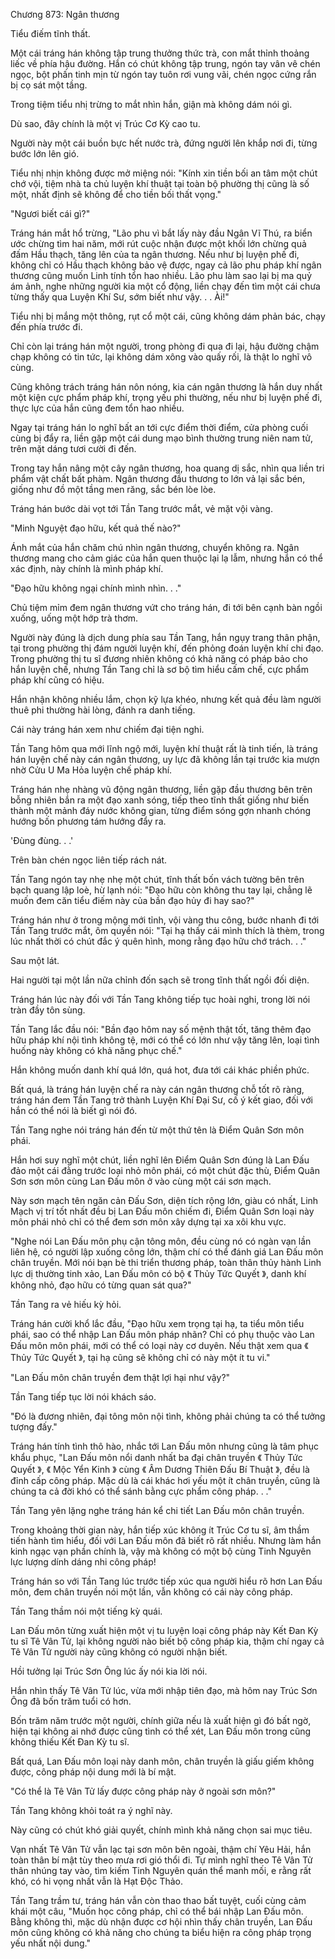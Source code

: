 




Chương 873: Ngân thương


Tiểu điếm tĩnh thất.

Một cái tráng hán không tập trung thưởng thức trà, con mắt thỉnh thoảng liếc về phía hậu đường. Hắn có chút không tập trung, ngón tay vân vê chén ngọc, bột phấn tinh mịn từ ngón tay tuôn rơi vung vãi, chén ngọc cứng rắn bị cọ sát một tầng.

Trong tiệm tiểu nhị trừng to mắt nhìn hắn, giận mà không dám nói gì.

Dù sao, đây chính là một vị Trúc Cơ Kỳ cao tu.

Người này một cái buồn bực hết nước trà, đứng người lên khắp nơi đi, từng bước lớn lên gió.

Tiểu nhị nhịn không được mở miệng nói: "Kính xin tiền bối an tâm một chút chớ vội, tiệm nhà ta chủ luyện khí thuật tại toàn bộ phường thị cũng là số một, nhất định sẽ không để cho tiền bối thất vọng."

"Ngươi biết cái gì?"

Tráng hán mắt hổ trừng, "Lão phu vì bắt lấy này đầu Ngân Vĩ Thú, ra biển ước chừng tìm hai năm, mới rút cuộc nhận được một khối lớn chừng quả đấm Hầu thạch, tăng lên của ta ngân thương. Nếu như bị luyện phế đi, không chỉ có Hầu thạch không bảo vệ được, ngay cả lão phu pháp khí ngân thương cũng muốn Linh tính tổn hao nhiều. Lão phu làm sao lại bị ma quỷ ám ảnh, nghe những người kia một cổ động, liền chạy đến tìm một cái chưa từng thấy qua Luyện Khí Sư, sớm biết như vậy. . . Ài!"

Tiểu nhị bị mắng một thông, rụt cổ một cái, cũng không dám phản bác, chạy đến phía trước đi.

Chỉ còn lại tráng hán một người, trong phòng đi qua đi lại, hậu đường chậm chạp không có tin tức, lại không dám xông vào quấy rối, là thật lo nghĩ vô cùng.

Cũng không trách tráng hán nôn nóng, kia cán ngân thương là hắn duy nhất một kiện cực phẩm pháp khí, trọng yếu phi thường, nếu như bị luyện phế đi, thực lực của hắn cũng đem tổn hao nhiều.

Ngay tại tráng hán lo nghĩ bất an tới cực điểm thời điểm, cửa phòng cuối cùng bị đẩy ra, liền gặp một cái dung mạo bình thường trung niên nam tử, trên mặt dáng tươi cười đi đến.

Trong tay hắn nâng một cây ngân thương, hoa quang dị sắc, nhìn qua liền tri phẩm vật chất bất phàm. Ngân thương đầu thương to lớn vả lại sắc bén, giống như đồ một tầng men răng, sắc bén lòe lòe.

Tráng hán bước dài vọt tới Tần Tang trước mắt, vẻ mặt vội vàng.

"Minh Nguyệt đạo hữu, kết quả thế nào?"

Ánh mắt của hắn chăm chú nhìn ngân thương, chuyển không ra. Ngân thương mang cho cảm giác của hắn quen thuộc lại lạ lẫm, nhưng hắn có thể xác định, này chính là mình pháp khí.

"Đạo hữu không ngại chính mình nhìn. . ."

Chủ tiệm mỉm đem ngân thương vứt cho tráng hán, đi tới bên cạnh bàn ngồi xuống, uống một hớp trà thơm.

Người này đúng là dịch dung phía sau Tần Tang, hắn ngụy trang thân phận, tại trong phường thị đám người luyện khí, đến phỏng đoán luyện khí chi đạo. Trong phường thị tu sĩ đương nhiên không có khả năng có pháp bảo cho hắn luyện chế, nhưng Tần Tang chỉ là sơ bộ tìm hiểu cấm chế, cực phẩm pháp khí cũng có hiệu.

Hắn nhận không nhiều lắm, chọn kỹ lựa khéo, nhưng kết quả đều làm người thuê phi thường hài lòng, đánh ra danh tiếng.

Cái này tráng hán xem như chiếm đại tiện nghi.

Tần Tang hôm qua mới lĩnh ngộ mới, luyện khí thuật rất là tinh tiến, là tráng hán luyện chế này cán ngân thương, uy lực đã không lần tại trước kia mượn nhờ Cửu U Ma Hỏa luyện chế pháp khí.

Tráng hán nhẹ nhàng vũ động ngân thương, liền gặp đầu thương bên trên bỗng nhiên bắn ra một đạo xanh sóng, tiếp theo tĩnh thất giống như biến thành một mảnh đáy nước không gian, từng điểm sóng gợn nhanh chóng hướng bốn phương tám hướng đẩy ra.

'Đùng đùng. . .'

Trên bàn chén ngọc liên tiếp rách nát.

Tần Tang ngón tay nhẹ nhẹ một chút, tĩnh thất bốn vách tường bên trên bạch quang lập loè, hừ lạnh nói: "Đạo hữu còn không thu tay lại, chẳng lẽ muốn đem căn tiểu điếm này của bần đạo hủy đi hay sao?"

Tráng hán như ở trong mộng mới tỉnh, vội vàng thu công, bước nhanh đi tới Tần Tang trước mắt, ôm quyền nói: "Tại hạ thấy cái mình thích là thèm, trong lúc nhất thời có chút đắc ý quên hình, mong rằng đạo hữu chớ trách. . ."

Sau một lát.

Hai người tại một lần nữa chỉnh đốn sạch sẽ trong tĩnh thất ngồi đối diện.

Tráng hán lúc này đối với Tần Tang không tiếp tục hoài nghi, trong lời nói tràn đầy tôn sùng.

Tần Tang lắc đầu nói: "Bần đạo hôm nay số mệnh thật tốt, tăng thêm đạo hữu pháp khí nội tình không tệ, mới có thể có lớn như vậy tăng lên, loại tình huống này không có khả năng phục chế."

Hắn không muốn danh khí quá lớn, quá hot, đưa tới cái khác phiền phức.

Bất quá, là tráng hán luyện chế ra này cán ngân thương chỗ tốt rõ ràng, tráng hán đem Tần Tang trở thành Luyện Khí Đại Sư, cố ý kết giao, đối với hắn có thể nói là biết gì nói đó.

Tần Tang nghe nói tráng hán đến từ một thứ tên là Điểm Quân Sơn môn phái.

Hắn hơi suy nghĩ một chút, liền nghĩ lên Điểm Quân Sơn đúng là Lan Đấu đảo một cái đằng trước loại nhỏ môn phái, có một chút đặc thù, Điểm Quân Sơn sơn môn cùng Lan Đấu môn ở vào cùng một cái sơn mạch.

Này sơn mạch tên ngăn cản Đấu Sơn, diện tích rộng lớn, giàu có nhất, Linh Mạch vị trí tốt nhất đều bị Lan Đấu môn chiếm đi, Điểm Quân Sơn loại này môn phái nhỏ chỉ có thể đem sơn môn xây dựng tại xa xôi khu vực.

"Nghe nói Lan Đấu môn phụ cận tông môn, đều cùng nó có ngàn vạn lần liên hệ, có người lập xuống công lớn, thậm chí có thể đánh giá Lan Đấu môn chân truyền. Mới nói bạn bè thi triển thương pháp, toàn thân thủy hành Linh lực dị thường tinh xảo, Lan Đấu môn có bộ 《 Thủy Tức Quyết 》, danh khí không nhỏ, đạo hữu có từng quan sát qua?"

Tần Tang ra vẻ hiếu kỳ hỏi.

Tráng hán cười khổ lắc đầu, "Đạo hữu xem trọng tại hạ, ta tiểu môn tiểu phái, sao có thể nhập Lan Đấu môn pháp nhãn? Chỉ có phụ thuộc vào Lan Đấu môn môn phái, mới có thể có loại này cơ duyên. Nếu thật xem qua 《 Thủy Tức Quyết 》, tại hạ cũng sẽ không chỉ có này một ít tu vi."

"Lan Đấu môn chân truyền đem thật lợi hại như vậy?"

Tần Tang tiếp tục lời nói khách sáo.

"Đó là đương nhiên, đại tông môn nội tình, không phải chúng ta có thể tưởng tượng đấy."

Tráng hán tính tình thô hào, nhắc tới Lan Đấu môn nhưng cũng là tâm phục khẩu phục, "Lan Đấu môn nổi danh nhất ba đại chân truyền 《 Thủy Tức Quyết 》, 《 Mộc Yển Kinh 》 cùng 《 Âm Dương Thiên Đấu Bí Thuật 》, đều là đỉnh cấp công pháp. Mặc dù là cái khác hơi yếu một ít chân truyền, cũng là chúng ta cả đời khó có thể sánh bằng cực phẩm công pháp. . ."

Tần Tang yên lặng nghe tráng hán kể chi tiết Lan Đấu môn chân truyền.

Trong khoảng thời gian này, hắn tiếp xúc không ít Trúc Cơ tu sĩ, âm thầm tiến hành tìm hiểu, đối với Lan Đấu môn đã biết rõ rất nhiều. Nhưng làm hắn kinh ngạc vạn phần chính là, vậy mà không có một bộ cùng Tinh Nguyên lực lượng dính dáng nhi công pháp!

Tráng hán so với Tần Tang lúc trước tiếp xúc qua người hiểu rõ hơn Lan Đấu môn, đem chân truyền nói một lần, vẫn không có cái này công pháp.

Tần Tang thầm nói một tiếng kỳ quái.

Lan Đấu môn từng xuất hiện một vị tu luyện loại công pháp này Kết Đan Kỳ tu sĩ Tê Vân Tử, lại không người nào biết bộ công pháp kia, thậm chí ngay cả Tê Vân Tử người này cũng không có người nhận biết.

Hồi tưởng lại Trúc Sơn Ông lúc ấy nói kia lời nói.

Hắn nhìn thấy Tê Vân Tử lúc, vừa mới nhập tiên đạo, mà hôm nay Trúc Sơn Ông đã bốn trăm tuổi có hơn.

Bốn trăm năm trước một người, chính giữa nếu là xuất hiện gì đó bất ngờ, hiện tại không ai nhớ được cũng tình có thể xét, Lan Đấu môn trong cũng không thiếu Kết Đan Kỳ tu sĩ.

Bất quá, Lan Đấu môn loại này danh môn, chân truyền là giấu giếm không được, công pháp nội dung mới là bí mật.

"Có thể là Tê Vân Tử lấy được công pháp này ở ngoài sơn môn?"

Tần Tang không khỏi toát ra ý nghĩ này.

Này cũng có chút khó giải quyết, chính mình khả năng chọn sai mục tiêu.

Vạn nhất Tê Vân Tử vẫn lạc tại sơn môn bên ngoài, thậm chí Yêu Hải, hắn toàn thân bí mật tùy theo mưa rơi gió thổi đi. Tự mình nghĩ theo Tê Vân Tử thân nhúng tay vào, tìm kiếm Tinh Nguyên quán thể manh mối, e rằng rất khó, có hi vọng nhất vẫn là Hạt Độc Thảo.

Tần Tang trầm tư, tráng hán vẫn còn thao thao bất tuyệt, cuối cùng cảm khái một câu, "Muốn học công pháp, chỉ có thể bái nhập Lan Đấu môn. Bằng không thì, mặc dù nhận được cơ hội nhìn thấy chân truyền, Lan Đấu môn cũng không có khả năng cho chúng ta biểu hiện ra công pháp trọng yếu nhất nội dung."




